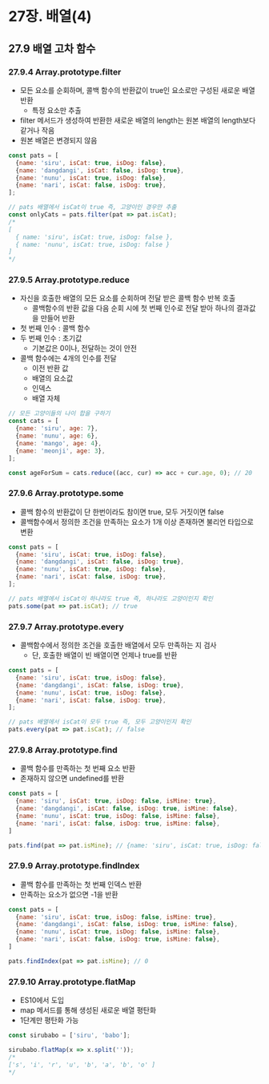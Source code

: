 # 27장. 배열(4)

## 27.9 배열 고차 함수

### 27.9.4 Array.prototype.filter

* 모든 요소를 순회하며, 콜백 함수의 반환값이 true인 요소로만 구성된 새로운 배열 반환
  * 특정 요소만 추출
* filter 메서드가 생성하여 반환한 새로운 배열의 length는 원본 배열의 length보다 같거나 작음
* 원본 배열은 변경되지 않음

```JavaScript
const pats = [
  {name: 'siru', isCat: true, isDog: false},
  {name: 'dangdangi', isCat: false, isDog: true},
  {name: 'nunu', isCat: true, isDog: false},
  {name: 'nari', isCat: false, isDog: true},
];

// pats 배열에서 isCat이 true 즉, 고양이인 경우만 추출
const onlyCats = pats.filter(pat => pat.isCat);
/*
[
  { name: 'siru', isCat: true, isDog: false },
  { name: 'nunu', isCat: true, isDog: false }
]
*/
```



### 27.9.5 Array.prototype.reduce

* 자신을 호출한 배열의 모든 요소를 순회하며 전달 받은 콜백 함수 반복 호출
  * 콜백함수의 반환 값을 다음 순회 시에 첫 번째 인수로 전달 받아 하나의 결과값을 만들어 반환
* 첫 번째 인수 : 콜백 함수
* 두 번째 인수 : 초기값
  * 기본값은 0이나, 전달하는 것이 안전
* 콜백 함수에는 4개의 인수를 전달
  * 이전 반환 값
  * 배열의 요소값
  * 인덱스
  * 배열 자체

```JavaScript
// 모든 고양이들의 나이 합을 구하기
const cats = [
  {name: 'siru', age: 7},
  {name: 'nunu', age: 6},
  {name: 'mango', age: 4},
  {name: 'meonji', age: 3},
];

const ageForSum = cats.reduce((acc, cur) => acc + cur.age, 0); // 20
```



### 27.9.6 Array.prototype.some

* 콜백 함수의 반환값이 단 한번이라도 참이면 true, 모두 거짓이면 false
* 콜백함수에서 정의한 조건을 만족하는 요소가 1개 이상 존재하면 불리언 타입으로 변환

```JavaScript
const pats = [
  {name: 'siru', isCat: true, isDog: false},
  {name: 'dangdangi', isCat: false, isDog: true},
  {name: 'nunu', isCat: true, isDog: false},
  {name: 'nari', isCat: false, isDog: true},
];

// pats 배열에서 isCat이 하나라도 true 즉, 하나라도 고양이인지 확인
pats.some(pat => pat.isCat); // true
```



### 27.9.7 Array.prototype.every

* 콜백함수에서 정의한 조건을 호출한 배열에서 모두 만족하는 지 검사
  * 단, 호출한 배열이 빈 배열이면 언제나 true를 반환

```JavaScript
const pats = [
  {name: 'siru', isCat: true, isDog: false},
  {name: 'dangdangi', isCat: false, isDog: true},
  {name: 'nunu', isCat: true, isDog: false},
  {name: 'nari', isCat: false, isDog: true},
];

// pats 배열에서 isCat이 모두 true 즉, 모두 고양이인지 확인
pats.every(pat => pat.isCat); // false
```



### 27.9.8 Array.prototype.find

* 콜백 함수를 만족하는 첫 번째 요소 반환
* 존재하지 않으면 undefined를 반환

```JavaScript
const pats = [
  {name: 'siru', isCat: true, isDog: false, isMine: true},
  {name: 'dangdangi', isCat: false, isDog: true, isMine: false},
  {name: 'nunu', isCat: true, isDog: false, isMine: false},
  {name: 'nari', isCat: false, isDog: true, isMine: false},
]

pats.find(pat => pat.isMine); // {name: 'siru', isCat: true, isDog: false, isMine: true}
```



### 27.9.9 Array.prototype.findIndex

* 콜백 함수를 만족하는 첫 번째 인덱스 반환
* 만족하는 요소가 없으면 -1을 반환

```JavaScript
const pats = [
  {name: 'siru', isCat: true, isDog: false, isMine: true},
  {name: 'dangdangi', isCat: false, isDog: true, isMine: false},
  {name: 'nunu', isCat: true, isDog: false, isMine: false},
  {name: 'nari', isCat: false, isDog: true, isMine: false},
]

pats.findIndex(pat => pat.isMine); // 0
```



### 27.9.10 Array.prototype.flatMap

* ES10에서 도입
* map 메서드를 통해 생성된 새로운 배열 평탄화
* 1단계만 평탄화 가능

```JavaScript
const sirubabo = ['siru', 'babo'];

sirubabo.flatMap(x => x.split(''));
/*
['s', 'i', 'r', 'u', 'b', 'a', 'b', 'o' ]
*/
```

